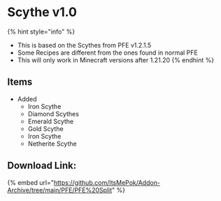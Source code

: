 # Scythe v1.0

{% hint style="info" %}
* This is based on the Scythes from PFE v1.2.1.5
* Some Recipes are different from the ones found in normal PFE
* This will only work in Minecraft versions after 1.21.20
{% endhint %}

## Items

* Added
  * Iron Scythe
  * Diamond Scythes
  * Emerald Scythe
  * Gold Scythe
  * Iron Scythe
  * Netherite Scythe

## Download Link:

{% embed url="https://github.com/ItsMePok/Addon-Archive/tree/main/PFE/PFE%20Split" %}
